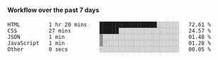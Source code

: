 #### Workflow over the past 7 days

<!--START_SECTION:waka-->

```text
HTML         1 hr 20 mins    ██████████████████░░░░░░░   72.61 %
CSS          27 mins         ██████░░░░░░░░░░░░░░░░░░░   24.57 %
JSON         1 min           ▒░░░░░░░░░░░░░░░░░░░░░░░░   01.48 %
JavaScript   1 min           ▒░░░░░░░░░░░░░░░░░░░░░░░░   01.28 %
Other        0 secs          ░░░░░░░░░░░░░░░░░░░░░░░░░   00.05 %
```

<!--END_SECTION:waka-->
